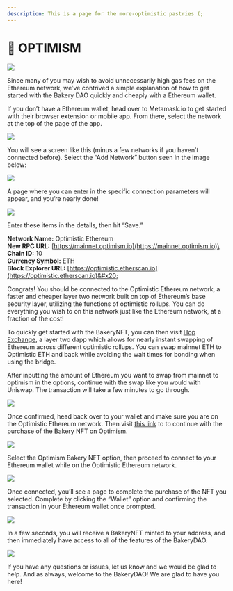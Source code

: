 ```yaml
---
description: This is a page for the more-optimistic pastries (;
---
```


# 🔴 OPTIMISM

![](<../../.gitbook/assets/image (6).png>)

Since many of you may wish to avoid unnecessarily high gas fees on the Ethereum network, we’ve contrived a simple explanation of how to get started with the Bakery DAO quickly and cheaply with a Ethereum wallet.

If you don’t have a Ethereum wallet, head over to Metamask.io to get started with their browser extension or mobile app. From there, select the network at the top of the page of the app.

![](<../../.gitbook/assets/image (4).png>)

You will see a screen like this (minus a few networks if you haven’t connected before). Select the “Add Network” button seen in the image below:

![](<../../.gitbook/assets/image (15) (1).png>)

A page where you can enter in the specific connection parameters will appear, and you’re nearly done!

![](<../../.gitbook/assets/image (7).png>)

Enter these items in the details, then hit “Save.”

**Network Name:** Optimistic Ethereum\
**New RPC URL:** [https://mainnet.optimism.io](https://mainnet.optimism.io)\
**Chain ID:** 10\
**Currency Symbol:** ETH\
**Block Explorer URL:** [https://optimistic.etherscan.io](https://optimistic.etherscan.io)&#x20;

Congrats! You should be connected to the Optimistic Ethereum network, a faster and cheaper layer two network built on top of Ethereum’s base security layer, utilizing the functions of optimistic rollups. You can do everything you wish to on this network just like the Ethereum network, at a fraction of the cost!

To quickly get started with the BakeryNFT, you can then visit [Hop Exchange](https://hop.exchange), a layer two dapp which allows for nearly instant swapping of Ethereum across different optimistic rollups. You can swap mainnet ETH to Optimistic ETH and back while avoiding the wait times for bonding when using the bridge.

After inputting the amount of Ethereum you want to swap from mainnet to optimism in the options, continue with the swap like you would with Uniswap. The transaction will take a few minutes to go through.

![](<../../.gitbook/assets/image (11) (1).png>)

Once confirmed, head back over to your wallet and make sure you are on the Optimistic Ethereum network. Then visit [this link](https://bakerydao.me/website) to to continue with the purchase of the Bakery NFT on Optimism.

![](<../../.gitbook/assets/image (14).png>)

Select the Optimism Bakery NFT option, then proceed to connect to your Ethereum wallet while on the Optimistic Ethereum network.

![](<../../.gitbook/assets/image (12) (1).png>)

Once connected, you’ll see a page to complete the purchase of the NFT you selected. Complete by clicking the “Wallet” option and confirming the transaction in your Ethereum wallet once prompted.

![](<../../.gitbook/assets/image (10).png>)

In a few seconds, you will receive a BakeryNFT minted to your address, and then immediately have access to all of the features of the BakeryDAO.

![](<../../.gitbook/assets/image (5) (1).png>)

If you have any questions or issues, let us know and we would be glad to help. And as always, welcome to the BakeryDAO! We are glad to have you here!
